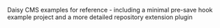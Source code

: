 Daisy CMS examples for reference - including a minimal pre-save hook example project and a more detailed repository extension plugin